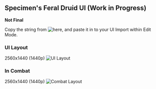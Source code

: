 ## Specimen's Feral Druid UI (Work in Progress) 

**Not Final**

Copy the string from ![here](https://github.com/dwhite78/WoW-UI/blob/b06ba6c484a928e9503773baf15b7fc701fa89e5/Druid/Feral/FeralUI), and paste it in to your UI Import within Edit Mode.

### UI Layout
2560x1440 (1440p)
![UI Layout](https://github.com/dwhite78/WoW-UI/blob/56745fc1325633f7f47ab2cf1aa0ab511a431a42/Druid/Feral/Feral%20Druid%20UI%20Layout.PNG)

### In Combat
2560x1440 (1440p)
![Combat Layout](https://github.com/dwhite78/WoW-UI/blob/9cb9b79edc2a14cec351b747fb7bbb2b6c2a566f/Druid/Feral/feralcombat.PNG)
